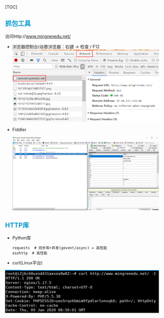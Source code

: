 [TOC]

## <font color="#0099CC">抓包工具</font>

访问http://www.mingrenedu.net/

- 浏览器控制台(谷歌浏览器：右键 -> 检查 / F12
  ![image-20200107134119813](../media/images/image-20200107134119813.png)

- Fiddler

  ![image-20200107134534393](../media/images/image-20200107134534393.png)

## <font color="#0099CC">HTTP库</font>

- Python库

  ```
  requests  # 同步库+并发(gevent/async) = 高性能
  aiohttp  # 高性能
  ```

- curl(Linux平台)

![image-20200109165013367](../media/images/image-20200109165013367.png)